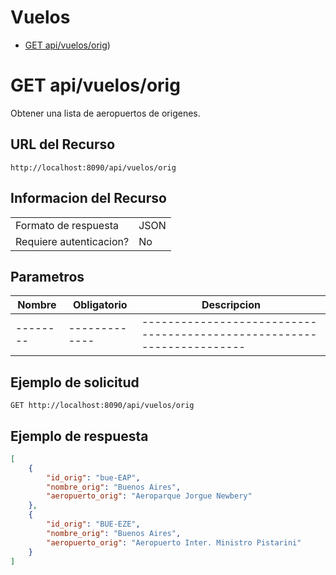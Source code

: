 # Vuelos
- [GET api/vuelos/orig](.basics/vuelos-getOrig.md))

# GET api/vuelos/orig
Obtener una lista de aeropuertos de origenes.

## URL del Recurso
`http://localhost:8090/api/vuelos/orig`

## Informacion del Recurso
|                         |       |
|-------------------------|-------|
| Formato de respuesta    | JSON  |
| Requiere autenticacion? | No    |

## Parametros
| Nombre | Obligatorio | Descripcion                                                          |
|--------|-------------|----------------------------------------------------------------------|
|--------|-------------|----------------------------------------------------------------------|

## Ejemplo de solicitud

`GET http://localhost:8090/api/vuelos/orig`

## Ejemplo de respuesta
```JSON
[
    {
        "id_orig": "bue-EAP",
        "nombre_orig": "Buenos Aires",
        "aeropuerto_orig": "Aeroparque Jorgue Newbery"
    },
    {
        "id_orig": "BUE-EZE",
        "nombre_orig": "Buenos Aires",
        "aeropuerto_orig": "Aeropuerto Inter. Ministro Pistarini"
    }
]
```
